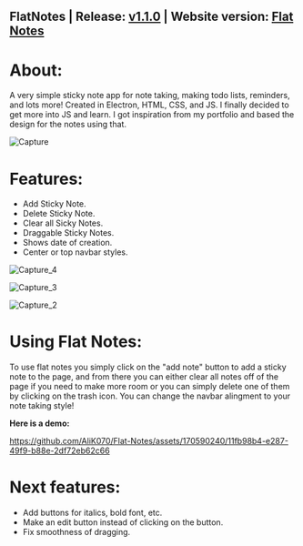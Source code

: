 ## FlatNotes | Release: [v1.1.0](https://github.com/AliK070/Flat-Notes/releases) | Website version: [Flat Notes](https://alik070.github.io/Flat-Notes/)


# About:

A very simple sticky note app for note taking, making todo lists, reminders, and lots more! Created in Electron, HTML, CSS, and JS. I finally decided to get more into JS and learn. I got  inspiration from my portfolio and based the design for the notes using that.

![Capture](https://github.com/AliK070/Flat-Notes/assets/170590240/f3ee5693-7ba0-49ba-b470-96135779fbac)


# Features: 

- Add Sticky Note.
- Delete Sticky Note.
- Clear all Sicky Notes.
- Draggable Sticky Notes.
- Shows date of creation.
- Center or top navbar styles.
  
![Capture_4](https://github.com/AliK070/Flat-Notes/assets/170590240/e037b567-184b-4f41-9631-16a44a3593bd)

![Capture_3](https://github.com/AliK070/Flat-Notes/assets/170590240/9b0be936-df6d-40d3-991a-47a27d32cd86)

![Capture_2](https://github.com/AliK070/Flat-Notes/assets/170590240/9424888f-9165-442e-82ab-2f49c407ad61)


# Using Flat Notes:

To use flat notes you simply click on the "add note" button to add a sticky note to the page, and from there you can either clear all notes off of the page if you need to make more room or you can simply delete one of them by clicking on the trash icon. You can change the navbar alingment to your note taking style! 

**Here is a demo:** 

https://github.com/AliK070/Flat-Notes/assets/170590240/11fb98b4-e287-49f9-b88e-2df72eb62c66

# Next features:

- Add buttons for italics, bold font, etc.
- Make an edit button instead of clicking on the button.
- Fix smoothness of dragging. 

